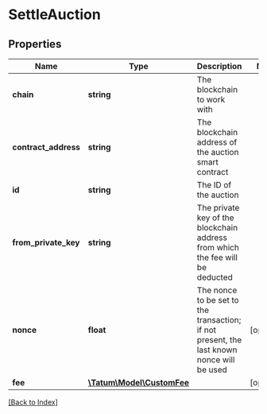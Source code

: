 # SettleAuction

## Properties

Name | Type | Description | Notes
------------ | ------------- | ------------- | -------------
**chain** | **string** | The blockchain to work with |
**contract_address** | **string** | The blockchain address of the auction smart contract |
**id** | **string** | The ID of the auction |
**from_private_key** | **string** | The private key of the blockchain address from which the fee will be deducted |
**nonce** | **float** | The nonce to be set to the transaction; if not present, the last known nonce will be used | [optional]
**fee** | [**\Tatum\Model\CustomFee**](CustomFee.md) |  | [optional]

[[Back to Index]](../index.md)
